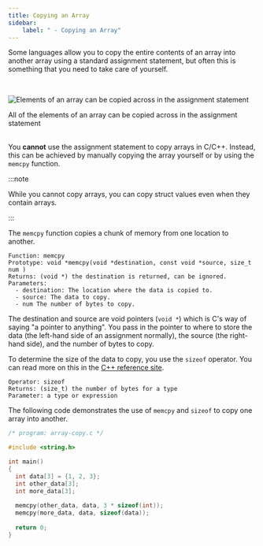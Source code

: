 ```yaml
---
title: Copying an Array
sidebar:
    label: " - Copying an Array"
---
```


Some languages allow you to copy the entire contents of an array into another array using a standard assignment statement, but often this is something that you need to take care of yourself.

<br/>

<a id="FigureArrayCopy"></a>
![Elements of an array can be copied across in the assignment statement](./images/mmv-array-copy.png)
<div class="caption">All of the elements of an array can be copied across in the assignment statement</div><br/>

You **cannot** use the assignment statement to copy arrays in C/C++. Instead, this can be achieved by manually copying the array yourself or by using the `memcpy` function.

:::note

While you cannot copy arrays, you can copy struct values even when they contain arrays.

:::

The `memcpy` function copies a chunk of memory from one location to another.

```
Function: memcpy
Prototype: void *memcpy(void *destination, const void *source, size_t num )
Returns: (void *) the destination is returned, can be ignored.
Parameters:
  - destination: The location where the data is copied to.
  - source: The data to copy.
  - num The number of bytes to copy.
```

The destination and source are void pointers (`void *`) which is C's way of saying "a pointer to anything". You pass in the pointer to where to store the data (the left-hand side of an assignment normally), the source (the right-hand side), and the number of bytes to copy.

To determine the size of the data to copy, you use the `sizeof` operator. You can read more on this in the [C++ reference site](https://en.cppreference.com/w/cpp/language/sizeof).

```
Operator: sizeof
Returns: (size_t) the number of bytes for a type
Parameter: a type or expression
```

The following code demonstrates the use of `memcpy` and `sizeof` to copy one array into another.

```cpp
/* program: array-copy.c */

#include <string.h>

int main()
{
  int data[3] = {1, 2, 3};
  int other_data[3];
  int more_data[3];
  
  memcpy(other_data, data, 3 * sizeof(int));
  memcpy(more_data, data, sizeof(data));
  
  return 0;
}
```
